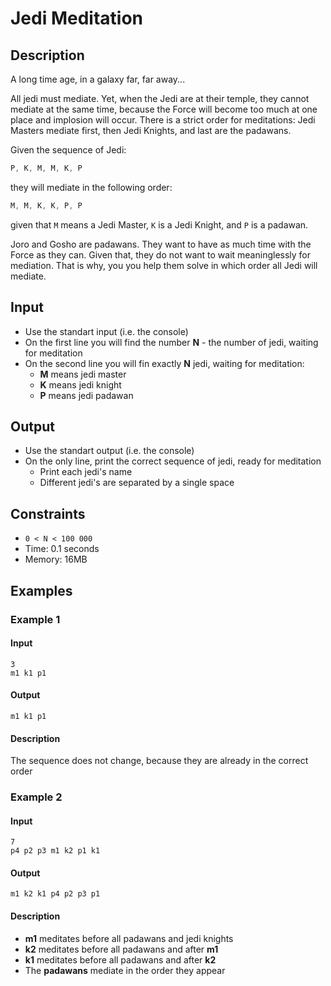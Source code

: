 #  Jedi Meditation

##  Description

A long time age, in a galaxy far, far away...

All jedi must mediate. Yet, when the Jedi are at their temple, they cannot mediate at the same time, because the Force will become too much at one place and implosion will occur. There is a strict order for meditations: Jedi Masters mediate first, then Jedi Knights, and last are the padawans.

Given the sequence of Jedi: 
```cs
P, K, M, M, K, P
```
they will mediate in the following order:
```cs
M, M, K, K, P, P
```

given that `M` means a Jedi Master, `K` is a Jedi Knight, and `P` is a padawan.

Joro and Gosho are padawans. They want to have as much time with the Force as they can. Given that, they do not want to wait meaninglessly for mediation. That is why, you you help them solve in which order all Jedi will mediate.

##  Input

*  Use the standart input (i.e. the console)
*  On the first line you will find the number **N** - the number of jedi, waiting for meditation
*  On the second line you will fin exactly **N** jedi, waiting for meditation:
   *  **M** means jedi master
   *  **K** means jedi knight
   *  **P** means jedi padawan

##  Output 

*  Use the standart output (i.e. the console)
*  On the only line, print the correct sequence of jedi, ready for meditation
   *  Print each jedi's name
   *  Different jedi's are separated by a single space

##  Constraints

*  `0 < N < 100 000`
*  Time: 0.1 seconds
*  Memory: 16MB 

##  Examples

###  Example 1

####  Input

```
3
m1 k1 p1
```

####  Output

```
m1 k1 p1
```

####  Description

The sequence does not change, because they are already in the correct order


###  Example 2

####  Input

```
7
p4 p2 p3 m1 k2 p1 k1
```

####  Output

```
m1 k2 k1 p4 p2 p3 p1
```

####  Description 

*  **m1** meditates before all padawans and jedi knights
*  **k2** meditates before all padawans and after **m1**
*  **k1** meditates before all padawans and after **k2**
*  The **padawans** mediate in the order they appear